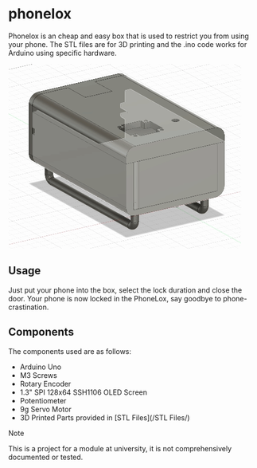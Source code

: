 # phonelox
Phonelox is an cheap and easy box that is used to restrict you from using your phone. The STL files are for 3D printing and the .ino code works for Arduino using specific hardware.

![](/assets/images/PhoneLockDecomp.gif)

## Usage
Just put your phone into the box, select the lock duration and close the door. 
Your phone is now locked in the PhoneLox, say goodbye to phone-crastination.

## Components
The components used are as follows:
- Arduino Uno
- M3 Screws
- Rotary Encoder
- 1.3" SPI 128x64 SSH1106 OLED Screen
- Potentiometer
- 9g Servo Motor
- 3D Printed Parts provided in [STL Files](/STL Files/)


> [!NOTE]
> This is a project for a module at university, it is not comprehensively documented or tested.